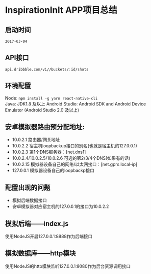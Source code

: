 # InspirationInIt APP项目总结

## 启动时间
    2017-03-04

## API接口
    api.dribbble.com/v1//buckets/:id/shots

## 环境配置
  Node: `npm install -g yarn react-native-cli`  
  Java: JDK1.8 及以上
  Android Studio: Android SDK and Android Device Emulator (Android Studio 2.0 及以上)

## 安卓模拟器路由预分配地址:
+ 10.0.2.1       路由器/网关地址
+ 10.0.2.2       宿主机loopbackup接口的别名(也就是宿主机的127.0.0.1)
+ 10.0.2.3       第1个DNS服务器：[net.dns1]
+ 10.0.2.4/10.0.2.5/10.0.2.6    可选的第2/3/4个DNS(如果有的话)
+ 10.0.2.15      模拟器设备自己的网络/以太网接口：[net.gprs.local-ip]
+ 127.0.0.1      模拟器设备自己的loopbackp接口


## 配置出现的问题
+ 模拟后端数据接口
+ 安卓模拟器对应宿主机的127.0.0.1的接口为10.0.2.2

## 模拟后端——index.js
  使用NodeJS开启127.0.0.1:8888作为后端接口

## 模拟数据库——http模块
  使用NodeJS的http模块监听127.0.0.1:8080作为后台资源调用接口
